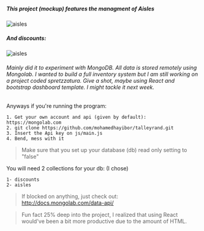 
##### This project (mockup) features the managment of Aisles
![aisles](http://res.cloudinary.com/masteryoperation/image/upload/v1453295521/managingAisles_jjoyqd.jpg)

##### And discounts:
![aisles](http://res.cloudinary.com/masteryoperation/image/upload/v1453295518/allDiscounts_ilpizq.jpg)

###### Mainly did it to experiment with MongoDB. All data is stored remotely using Mongolab. I wanted to build a full inventory system but I am still working on a project coded spretzzatura. Give a shot, maybe using React and bootstrap dashboard template. I might tackle it next week.

Anyways if you're running the program:
```
1. Get your own account and api (given by default): https://mongolab.com
2. git clone https://github.com/mohamedhayibor/talleyrand.git
3. Insert the Api key on js/main.js
4. Bend, mess with it
```
> Make sure that you set up your database (db) read only setting to "false"

You will need 2 collections for your db: (I chose)
```
1- discounts
2- aisles
```
> If blocked on anything, just check out: http://docs.mongolab.com/data-api/


> Fun fact 25% deep into the project, I realized that using React would've been a bit more productive due to the amount of HTML.
